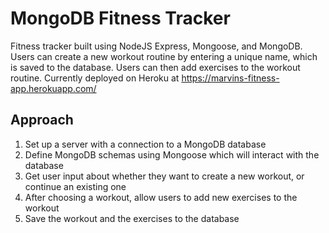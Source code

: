 # MongoDB Fitness Tracker
Fitness tracker built using NodeJS Express, Mongoose, and MongoDB. Users can create a new workout routine by entering a unique name, which is saved to the database. Users can then add exercises to the workout routine.
Currently deployed on Heroku at https://marvins-fitness-app.herokuapp.com/

## Approach
1. Set up a server with a connection to a MongoDB database
2. Define MongoDB schemas using Mongoose which will interact with the database
3. Get user input about whether they want to create a new workout, or continue an existing one
4. After choosing a workout, allow users to add new exercises to the workout
5. Save the workout and the exercises to the database

